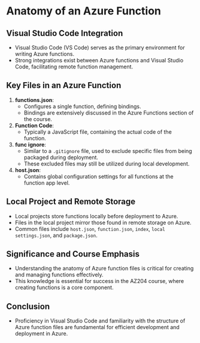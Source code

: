 # Anatomy of an Azure Function

## Visual Studio Code Integration

- Visual Studio Code (VS Code) serves as the primary environment for writing Azure functions.
- Strong integrations exist between Azure functions and Visual Studio Code, facilitating remote function management.

## Key Files in an Azure Function

1. **functions.json**:
   - Configures a single function, defining bindings.
   - Bindings are extensively discussed in the Azure Functions section of the course.
2. **Function Code**:
   - Typically a JavaScript file, containing the actual code of the function.
3. **func ignore**:
   - Similar to a `.gitignore` file, used to exclude specific files from being packaged during deployment.
   - These excluded files may still be utilized during local development.
4. **host.json**:
   - Contains global configuration settings for all functions at the function app level.

## Local Project and Remote Storage

- Local projects store functions locally before deployment to Azure.
- Files in the local project mirror those found in remote storage on Azure.
- Common files include `host.json`, `function.json`, `index`, `local settings.json`, and `package.json`.

## Significance and Course Emphasis

- Understanding the anatomy of Azure function files is critical for creating and managing functions effectively.
- This knowledge is essential for success in the AZ204 course, where creating functions is a core component.

## Conclusion

- Proficiency in Visual Studio Code and familiarity with the structure of Azure function files are fundamental for efficient development and deployment in Azure.
